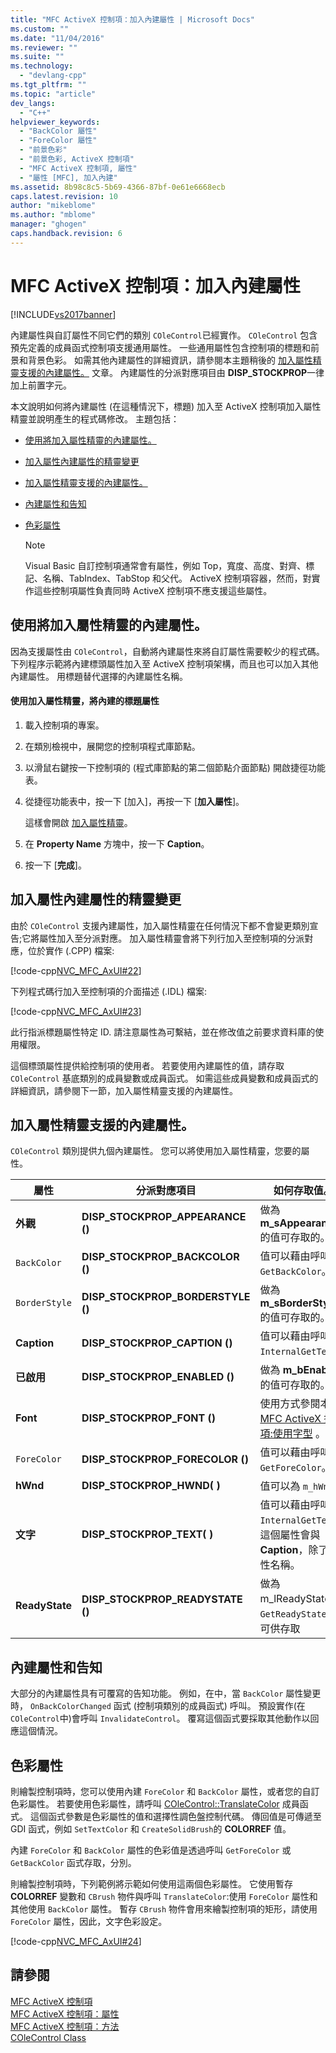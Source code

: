 ```yaml
---
title: "MFC ActiveX 控制項：加入內建屬性 | Microsoft Docs"
ms.custom: ""
ms.date: "11/04/2016"
ms.reviewer: ""
ms.suite: ""
ms.technology: 
  - "devlang-cpp"
ms.tgt_pltfrm: ""
ms.topic: "article"
dev_langs: 
  - "C++"
helpviewer_keywords: 
  - "BackColor 屬性"
  - "ForeColor 屬性"
  - "前景色彩"
  - "前景色彩, ActiveX 控制項"
  - "MFC ActiveX 控制項, 屬性"
  - "屬性 [MFC], 加入內建"
ms.assetid: 8b98c8c5-5b69-4366-87bf-0e61e6668ecb
caps.latest.revision: 10
author: "mikeblome"
ms.author: "mblome"
manager: "ghogen"
caps.handback.revision: 6
---
```

# MFC ActiveX 控制項：加入內建屬性
[!INCLUDE[vs2017banner](../assembler/inline/includes/vs2017banner.md)]

內建屬性與自訂屬性不同它們的類別 `COleControl`已經實作。  `COleControl` 包含預先定義的成員函式控制項支援通用屬性。  一些通用屬性包含控制項的標題和前景和背景色彩。  如需其他內建屬性的詳細資訊，請參閱本主題稍後的 [加入屬性精靈支援的內建屬性。](#_core_stock_properties_supported_by_classwizard) 文章。  內建屬性的分派對應項目由 **DISP\_STOCKPROP**一律加上前置字元。  
  
 本文說明如何將內建屬性 \(在這種情況下，標題\) 加入至 ActiveX 控制項加入屬性精靈並說明產生的程式碼修改。  主題包括：  
  
-   [使用將加入屬性精靈的內建屬性。](#_core_using_classwizard_to_add_a_stock_property)  
  
-   [加入屬性內建屬性的精靈變更](#_core_classwizard_changes_for_stock_properties)  
  
-   [加入屬性精靈支援的內建屬性。](#_core_stock_properties_supported_by_classwizard)  
  
-   [內建屬性和告知](#_core_stock_properties_and_notification)  
  
-   [色彩屬性](#_core_color_properties)  
  
    > [!NOTE]
    >  Visual Basic 自訂控制項通常會有屬性，例如 Top，寬度、高度、對齊、標記、名稱、TabIndex、TabStop 和父代。  ActiveX 控制項容器，然而，對實作這些控制項屬性負責同時 ActiveX 控制項不應支援這些屬性。  
  
##  <a name="_core_using_classwizard_to_add_a_stock_property"></a> 使用將加入屬性精靈的內建屬性。  
 因為支援屬性由 `COleControl`，自動將內建屬性來將自訂屬性需要較少的程式碼。  下列程序示範將內建標頭屬性加入至 ActiveX 控制項架構，而且也可以加入其他內建屬性。  用標題替代選擇的內建屬性名稱。  
  
#### 使用加入屬性精靈，將內建的標題屬性  
  
1.  載入控制項的專案。  
  
2.  在類別檢視中，展開您的控制項程式庫節點。  
  
3.  以滑鼠右鍵按一下控制項的 \(程式庫節點的第二個節點介面節點\) 開啟捷徑功能表。  
  
4.  從捷徑功能表中，按一下 \[加入\]，再按一下 \[**加入屬性**\]。  
  
     這樣會開啟 [加入屬性精靈](../ide/names-add-property-wizard.md)。  
  
5.  在 **Property Name** 方塊中，按一下 **Caption**。  
  
6.  按一下 \[**完成**\]。  
  
##  <a name="_core_classwizard_changes_for_stock_properties"></a> 加入屬性內建屬性的精靈變更  
 由於 `COleControl` 支援內建屬性，加入屬性精靈在任何情況下都不會變更類別宣告;它將屬性加入至分派對應。  加入屬性精靈會將下列行加入至控制項的分派對應，位於實作 \(.CPP\) 檔案:  
  
 [!code-cpp[NVC_MFC_AxUI#22](../mfc/codesnippet/CPP/mfc-activex-controls-adding-stock-properties_1.cpp)]  
  
 下列程式碼行加入至控制項的介面描述 \(.IDL\) 檔案:  
  
 [!code-cpp[NVC_MFC_AxUI#23](../mfc/codesnippet/CPP/mfc-activex-controls-adding-stock-properties_2.idl)]  
  
 此行指派標題屬性特定 ID.  請注意屬性為可繫結，並在修改值之前要求資料庫的使用權限。  
  
 這個標頭屬性提供給控制項的使用者。  若要使用內建屬性的值，請存取 `COleControl` 基底類別的成員變數或成員函式。  如需這些成員變數和成員函式的詳細資訊，請參閱下一節，加入屬性精靈支援的內建屬性。  
  
##  <a name="_core_stock_properties_supported_by_classwizard"></a> 加入屬性精靈支援的內建屬性。  
 `COleControl` 類別提供九個內建屬性。  您可以將使用加入屬性精靈，您要的屬性。  
  
|屬性|分派對應項目|如何存取值。|  
|--------|------------|------------|  
|**外觀**|**DISP\_STOCKPROP\_APPEARANCE \(\)**|做為 **m\_sAppearance**的值可存取的。|  
|`BackColor`|**DISP\_STOCKPROP\_BACKCOLOR \(\)**|值可以藉由呼叫 `GetBackColor`。|  
|`BorderStyle`|**DISP\_STOCKPROP\_BORDERSTYLE \(\)**|做為 **m\_sBorderStyle**的值可存取的。|  
|**Caption**|**DISP\_STOCKPROP\_CAPTION \(\)**|值可以藉由呼叫 `InternalGetText`。|  
|**已啟用**|**DISP\_STOCKPROP\_ENABLED \(\)**|做為 **m\_bEnabled**的值可存取的。|  
|**Font**|**DISP\_STOCKPROP\_FONT \(\)**|使用方式參閱本文 [MFC ActiveX 控制項:使用字型](../mfc/mfc-activex-controls-using-fonts.md) 。|  
|`ForeColor`|**DISP\_STOCKPROP\_FORECOLOR \(\)**|值可以藉由呼叫 `GetForeColor`。|  
|**hWnd**|**DISP\_STOCKPROP\_HWND\( \)**|值可以為 `m_hWnd`。|  
|**文字**|**DISP\_STOCKPROP\_TEXT\( \)**|值可以藉由呼叫 `InternalGetText`。  這個屬性會與 **Caption**，除了屬性名稱。|  
|**ReadyState**|**DISP\_STOCKPROP\_READYSTATE \(\)**|做為 m\_lReadyState 或 `GetReadyState`的值可供存取|  
  
##  <a name="_core_stock_properties_and_notification"></a> 內建屬性和告知  
 大部分的內建屬性具有可覆寫的告知功能。  例如，在中，當 `BackColor` 屬性變更時， `OnBackColorChanged` 函式 \(控制項類別的成員函式\) 呼叫。  預設實作\(在`COleControl`中\)會呼叫 `InvalidateControl`。  覆寫這個函式要採取其他動作以回應這個情況。  
  
##  <a name="_core_color_properties"></a> 色彩屬性  
 則繪製控制項時，您可以使用內建 `ForeColor` 和 `BackColor` 屬性，或者您的自訂色彩屬性。  若要使用色彩屬性，請呼叫 [COleControl::TranslateColor](../Topic/COleControl::TranslateColor.md) 成員函式。  這個函式參數是色彩屬性的值和選擇性調色盤控制代碼。  傳回值是可傳遞至 GDI 函式，例如 `SetTextColor` 和 `CreateSolidBrush`的 **COLORREF** 值。  
  
 內建 `ForeColor` 和 `BackColor` 屬性的色彩值是透過呼叫 `GetForeColor` 或 `GetBackColor` 函式存取，分別。  
  
 則繪製控制項時，下列範例將示範如何使用這兩個色彩屬性。  它使用暫存 **COLORREF** 變數和 `CBrush` 物件與呼叫 `TranslateColor`:使用 `ForeColor` 屬性和其他使用 `BackColor` 屬性。  暫存 `CBrush` 物件會用來繪製控制項的矩形，請使用 `ForeColor` 屬性，因此，文字色彩設定。  
  
 [!code-cpp[NVC_MFC_AxUI#24](../mfc/codesnippet/CPP/mfc-activex-controls-adding-stock-properties_3.cpp)]  
  
## 請參閱  
 [MFC ActiveX 控制項](../mfc/mfc-activex-controls.md)   
 [MFC ActiveX 控制項：屬性](../mfc/mfc-activex-controls-properties.md)   
 [MFC ActiveX 控制項：方法](../mfc/mfc-activex-controls-methods.md)   
 [COleControl Class](../mfc/reference/colecontrol-class.md)
